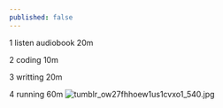 ```yaml
---
published: false
---
```

1 listen audiobook   20m 


2 coding             10m


3 writting           20m


4 running            60m
![tumblr_ow27fhhoew1us1cvxo1_540.jpg]({{site.baseurl}}/_posts/tumblr_ow27fhhoew1us1cvxo1_540.jpg)
